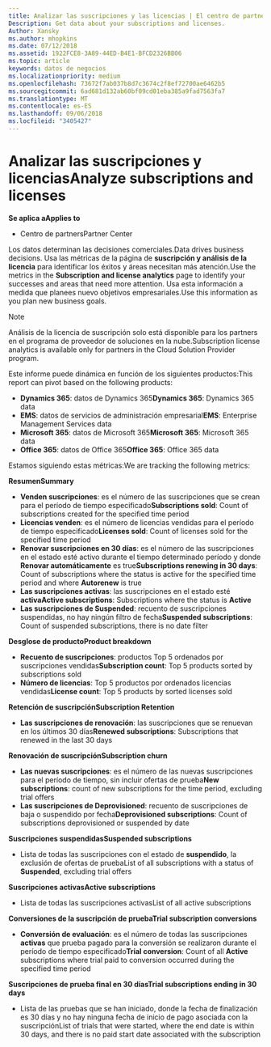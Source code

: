 ```yaml
---
title: Analizar las suscripciones y las licencias | El centro de partners
Description: Get data about your subscriptions and licenses.
Author: Xansky
ms.author: mhopkins
ms.date: 07/12/2018
ms.assetid: 1922FCE8-3A89-44ED-B4E1-BFCD2326BB06
ms.topic: article
keywords: datos de negocios
ms.localizationpriority: medium
ms.openlocfilehash: 73672f7ab037b8d7c3674c2f8ef72700ae6462b5
ms.sourcegitcommit: 6ad681d132ab60bf09cd01eba385a9fad7563fa7
ms.translationtype: MT
ms.contentlocale: es-ES
ms.lasthandoff: 09/06/2018
ms.locfileid: "3405427"
---
```

# <a name="analyze-subscriptions-and-licenses"></a><span data-ttu-id="90a8f-103">Analizar las suscripciones y licencias</span><span class="sxs-lookup"><span data-stu-id="90a8f-103">Analyze subscriptions and licenses</span></span> 

**<span data-ttu-id="90a8f-104">Se aplica a</span><span class="sxs-lookup"><span data-stu-id="90a8f-104">Applies to</span></span>**
- <span data-ttu-id="90a8f-105">Centro de partners</span><span class="sxs-lookup"><span data-stu-id="90a8f-105">Partner Center</span></span>

<span data-ttu-id="90a8f-106">Los datos determinan las decisiones comerciales.</span><span class="sxs-lookup"><span data-stu-id="90a8f-106">Data drives business decisions.</span></span> <span data-ttu-id="90a8f-107">Usa las métricas de la página de **suscripción y análisis de la licencia** para identificar los éxitos y áreas necesitan más atención.</span><span class="sxs-lookup"><span data-stu-id="90a8f-107">Use the metrics in the **Subscription and license analytics** page to identify your successes and areas that need more attention.</span></span> <span data-ttu-id="90a8f-108">Usa esta información a medida que planees nuevo objetivos empresariales.</span><span class="sxs-lookup"><span data-stu-id="90a8f-108">Use this information as you plan new business goals.</span></span>

> [!NOTE]
> <span data-ttu-id="90a8f-109">Análisis de la licencia de suscripción solo está disponible para los partners en el programa de proveedor de soluciones en la nube.</span><span class="sxs-lookup"><span data-stu-id="90a8f-109">Subscription license analytics is available only for partners in the Cloud Solution Provider program.</span></span>


<span data-ttu-id="90a8f-110">Este informe puede dinámica en función de los siguientes productos:</span><span class="sxs-lookup"><span data-stu-id="90a8f-110">This report can pivot based on the following products:</span></span>

 - <span data-ttu-id="90a8f-111">**Dynamics 365**: datos de Dynamics 365</span><span class="sxs-lookup"><span data-stu-id="90a8f-111">**Dynamics 365**: Dynamics 365 data</span></span>  
 - <span data-ttu-id="90a8f-112">**EMS**: datos de servicios de administración empresarial</span><span class="sxs-lookup"><span data-stu-id="90a8f-112">**EMS**: Enterprise Management Services data</span></span>  
 - <span data-ttu-id="90a8f-113">**Microsoft 365**: datos de Microsoft 365</span><span class="sxs-lookup"><span data-stu-id="90a8f-113">**Microsoft 365**: Microsoft 365 data</span></span>  
 - <span data-ttu-id="90a8f-114">**Office 365**: datos de Office 365</span><span class="sxs-lookup"><span data-stu-id="90a8f-114">**Office 365**: Office 365 data</span></span>  


<span data-ttu-id="90a8f-115">Estamos siguiendo estas métricas:</span><span class="sxs-lookup"><span data-stu-id="90a8f-115">We are tracking the following metrics:</span></span>

**<span data-ttu-id="90a8f-116">Resumen</span><span class="sxs-lookup"><span data-stu-id="90a8f-116">Summary</span></span>**  
 - <span data-ttu-id="90a8f-117">**Venden suscripciones**: es el número de las suscripciones que se crean para el período de tiempo especificado</span><span class="sxs-lookup"><span data-stu-id="90a8f-117">**Subscriptions sold**: Count of subscriptions created for the specified time period</span></span>  
 - <span data-ttu-id="90a8f-118">**Licencias venden**: es el número de licencias vendidas para el período de tiempo especificado</span><span class="sxs-lookup"><span data-stu-id="90a8f-118">**Licenses sold**: Count of licenses sold for the specified time period</span></span>   
 - <span data-ttu-id="90a8f-119">**Renovar suscripciones en 30 días**: es el número de las suscripciones en el estado esté activo durante el tiempo determinado período y donde **Renovar automáticamente** es true</span><span class="sxs-lookup"><span data-stu-id="90a8f-119">**Subscriptions renewing in 30 days**: Count of subscriptions where the status is active for the specified time period and where **Autorenew** is true</span></span>
 - <span data-ttu-id="90a8f-120">**Las suscripciones activas**: las suscripciones en el estado esté **activa**</span><span class="sxs-lookup"><span data-stu-id="90a8f-120">**Active subscriptions**: Subscriptions where the status is **Active**</span></span>  
 - <span data-ttu-id="90a8f-121">**Las suscripciones de Suspended**: recuento de suscripciones suspendidas, no hay ningún filtro de fecha</span><span class="sxs-lookup"><span data-stu-id="90a8f-121">**Suspended subscriptions**: Count of suspended subscriptions, there is no date filter</span></span>  

**<span data-ttu-id="90a8f-122">Desglose de producto</span><span class="sxs-lookup"><span data-stu-id="90a8f-122">Product breakdown</span></span>**  
 - <span data-ttu-id="90a8f-123">**Recuento de suscripciones**: productos Top 5 ordenados por suscripciones vendidas</span><span class="sxs-lookup"><span data-stu-id="90a8f-123">**Subscription count**: Top 5 products sorted by subscriptions sold</span></span>  
 - <span data-ttu-id="90a8f-124">**Número de licencias**: Top 5 productos por ordenados licencias vendidas</span><span class="sxs-lookup"><span data-stu-id="90a8f-124">**License count**: Top 5 products by sorted licenses sold</span></span>

**<span data-ttu-id="90a8f-125">Retención de suscripción</span><span class="sxs-lookup"><span data-stu-id="90a8f-125">Subscription Retention</span></span>**
 - <span data-ttu-id="90a8f-126">**Las suscripciones de renovación**: las suscripciones que se renuevan en los últimos 30 días</span><span class="sxs-lookup"><span data-stu-id="90a8f-126">**Renewed subscriptions**: Subscriptions that renewed in the last 30 days</span></span>  

**<span data-ttu-id="90a8f-127">Renovación de suscripción</span><span class="sxs-lookup"><span data-stu-id="90a8f-127">Subscription churn</span></span>**  
 - <span data-ttu-id="90a8f-128">**Las nuevas suscripciones**: es el número de las nuevas suscripciones para el período de tiempo, sin incluir ofertas de prueba</span><span class="sxs-lookup"><span data-stu-id="90a8f-128">**New subscriptions**: count of new subscriptions for the time period, excluding trial offers</span></span>  
 - <span data-ttu-id="90a8f-129">**Las suscripciones de Deprovisioned**: recuento de suscripciones de baja o suspendido por fecha</span><span class="sxs-lookup"><span data-stu-id="90a8f-129">**Deprovisioned subscriptions**: Count of subscriptions deprovisioned or suspended by date</span></span>  

**<span data-ttu-id="90a8f-130">Suscripciones suspendidas</span><span class="sxs-lookup"><span data-stu-id="90a8f-130">Suspended subscriptions</span></span>**  
 - <span data-ttu-id="90a8f-131">Lista de todas las suscripciones con el estado de **suspendido**, la exclusión de ofertas de prueba</span><span class="sxs-lookup"><span data-stu-id="90a8f-131">List of all subscriptions with a status of **Suspended**, excluding trial offers</span></span>  
  
**<span data-ttu-id="90a8f-132">Suscripciones activas</span><span class="sxs-lookup"><span data-stu-id="90a8f-132">Active subscriptions</span></span>**
 - <span data-ttu-id="90a8f-133">Lista de todas las suscripciones activas</span><span class="sxs-lookup"><span data-stu-id="90a8f-133">List of all active subscriptions</span></span>  

**<span data-ttu-id="90a8f-134">Conversiones de la suscripción de prueba</span><span class="sxs-lookup"><span data-stu-id="90a8f-134">Trial subscription conversions</span></span>**  
 - <span data-ttu-id="90a8f-135">**Conversión de evaluación**: es el número de todas las suscripciones **activas** que prueba pagado para la conversión se realizaron durante el período de tiempo especificado</span><span class="sxs-lookup"><span data-stu-id="90a8f-135">**Trial conversion**: Count of all **Active** subscriptions where trial paid to conversion occurred during the specified time period</span></span>  

**<span data-ttu-id="90a8f-136">Suscripciones de prueba final en 30 días</span><span class="sxs-lookup"><span data-stu-id="90a8f-136">Trial subscriptions ending in 30 days</span></span>**  
 - <span data-ttu-id="90a8f-137">Lista de las pruebas que se han iniciado, donde la fecha de finalización es 30 días y no hay ninguna fecha de inicio de pago asociada con la suscripción</span><span class="sxs-lookup"><span data-stu-id="90a8f-137">List of trials that were started, where the end date is within 30 days, and there is no paid start date associated with the subscription</span></span>  

  